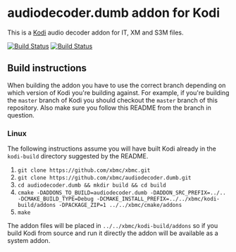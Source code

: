 # audiodecoder.dumb addon for Kodi

This is a [Kodi](http://kodi.tv) audio decoder addon for IT, XM and S3M files.

[![Build Status](https://travis-ci.org/xbmc/audiodecoder.dumb.svg?branch=master)](https://travis-ci.org/xbmc/audiodecoder.dumb)
[![Build Status](https://ci.appveyor.com/api/projects/status/github/xbmc/audiodecoder.dumb?svg=true)](https://ci.appveyor.com/project/xbmc/audiodecoder-dumb)

## Build instructions

When building the addon you have to use the correct branch depending on which version of Kodi you're building against. 
For example, if you're building the `master` branch of Kodi you should checkout the `master` branch of this repository. 
Also make sure you follow this README from the branch in question.

### Linux

The following instructions assume you will have built Kodi already in the `kodi-build` directory 
suggested by the README.

1. `git clone https://github.com/xbmc/xbmc.git`
2. `git clone https://github.com/xbmc/audiodecoder.dumb.git`
3. `cd audiodecoder.dumb && mkdir build && cd build`
4. `cmake -DADDONS_TO_BUILD=audiodecoder.dumb -DADDON_SRC_PREFIX=../.. -DCMAKE_BUILD_TYPE=Debug -DCMAKE_INSTALL_PREFIX=../../xbmc/kodi-build/addons -DPACKAGE_ZIP=1 ../../xbmc/cmake/addons`
5. `make`

The addon files will be placed in `../../xbmc/kodi-build/addons` so if you build Kodi from source and run it directly 
the addon will be available as a system addon.
